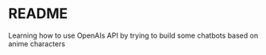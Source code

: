 # README

Learning how to use OpenAIs API by trying to build some chatbots
based on anime characters
